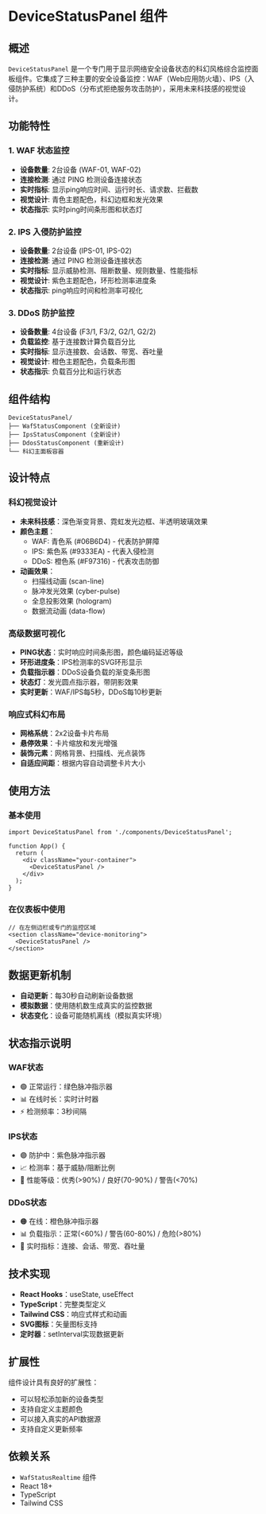 # DeviceStatusPanel 组件

## 概述

`DeviceStatusPanel` 是一个专门用于显示网络安全设备状态的科幻风格综合监控面板组件。它集成了三种主要的安全设备监控：WAF（Web应用防火墙）、IPS（入侵防护系统）和DDoS（分布式拒绝服务攻击防护），采用未来科技感的视觉设计。

## 功能特性

### 1. WAF 状态监控
- **设备数量**: 2台设备 (WAF-01, WAF-02)
- **连接检测**: 通过 PING 检测设备连接状态
- **实时指标**: 显示ping响应时间、运行时长、请求数、拦截数
- **视觉设计**: 青色主题配色，科幻边框和发光效果
- **状态指示**: 实时ping时间条形图和状态灯

### 2. IPS 入侵防护监控
- **设备数量**: 2台设备 (IPS-01, IPS-02)
- **连接检测**: 通过 PING 检测设备连接状态
- **实时指标**: 显示威胁检测、阻断数量、规则数量、性能指标
- **视觉设计**: 紫色主题配色，环形检测率进度条
- **状态指示**: ping响应时间和检测率可视化

### 3. DDoS 防护监控
- **设备数量**: 4台设备 (F3/1, F3/2, G2/1, G2/2)
- **负载监控**: 基于连接数计算负载百分比
- **实时指标**: 显示连接数、会话数、带宽、吞吐量
- **视觉设计**: 橙色主题配色，负载条形图
- **状态指示**: 负载百分比和运行状态

## 组件结构

```
DeviceStatusPanel/
├── WafStatusComponent (全新设计)
├── IpsStatusComponent (全新设计)
├── DdosStatusComponent (重新设计)
└── 科幻主面板容器
```

## 设计特点

### 科幻视觉设计
- **未来科技感**：深色渐变背景、霓虹发光边框、半透明玻璃效果
- **颜色主题**：
  - WAF: 青色系 (#06B6D4) - 代表防护屏障
  - IPS: 紫色系 (#9333EA) - 代表入侵检测
  - DDoS: 橙色系 (#F97316) - 代表攻击防御
- **动画效果**：
  - 扫描线动画 (scan-line)
  - 脉冲发光效果 (cyber-pulse)
  - 全息投影效果 (hologram)
  - 数据流动画 (data-flow)

### 高级数据可视化
- **PING状态**：实时响应时间条形图，颜色编码延迟等级
- **环形进度条**：IPS检测率的SVG环形显示
- **负载指示器**：DDoS设备负载的渐变条形图
- **状态灯**：发光圆点指示器，带阴影效果
- **实时更新**：WAF/IPS每5秒，DDoS每10秒更新

### 响应式科幻布局
- **网格系统**：2x2设备卡片布局
- **悬停效果**：卡片缩放和发光增强
- **装饰元素**：网格背景、扫描线、光点装饰
- **自适应间距**：根据内容自动调整卡片大小

## 使用方法

### 基本使用

```tsx
import DeviceStatusPanel from './components/DeviceStatusPanel';

function App() {
  return (
    <div className="your-container">
      <DeviceStatusPanel />
    </div>
  );
}
```

### 在仪表板中使用

```tsx
// 在左侧边栏或专门的监控区域
<section className="device-monitoring">
  <DeviceStatusPanel />
</section>
```

## 数据更新机制

- **自动更新**：每30秒自动刷新设备数据
- **模拟数据**：使用随机数生成真实的监控数据
- **状态变化**：设备可能随机离线（模拟真实环境）

## 状态指示说明

### WAF状态
- 🟢 正常运行：绿色脉冲指示器
- 📊 在线时长：实时计时器
- ⚡ 检测频率：3秒间隔

### IPS状态
- 🟣 防护中：紫色脉冲指示器
- 📈 检测率：基于威胁/阻断比例
- 🎯 性能等级：优秀(>90%) / 良好(70-90%) / 警告(<70%)

### DDoS状态
- 🟠 在线：橙色脉冲指示器
- 📊 负载指示：正常(<60%) / 警告(60-80%) / 危险(>80%)
- 💾 实时指标：连接、会话、带宽、吞吐量

## 技术实现

- **React Hooks**：useState, useEffect
- **TypeScript**：完整类型定义
- **Tailwind CSS**：响应式样式和动画
- **SVG图标**：矢量图标支持
- **定时器**：setInterval实现数据更新

## 扩展性

组件设计具有良好的扩展性：
- 可以轻松添加新的设备类型
- 支持自定义主题颜色
- 可以接入真实的API数据源
- 支持自定义更新频率

## 依赖关系

- `WafStatusRealtime` 组件
- React 18+
- TypeScript
- Tailwind CSS
